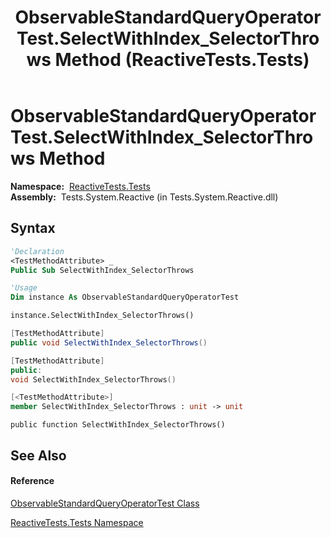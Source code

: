 ﻿---
title: ObservableStandardQueryOperatorTest.SelectWithIndex_SelectorThrows Method  (ReactiveTests.Tests)
TOCTitle: SelectWithIndex_SelectorThrows Method
ms:assetid: M:ReactiveTests.Tests.ObservableStandardQueryOperatorTest.SelectWithIndex_SelectorThrows
ms:mtpsurl: https://msdn.microsoft.com/en-us/library/reactivetests.tests.observablestandardqueryoperatortest.selectwithindex_selectorthrows(v=VS.103)
ms:contentKeyID: 36619272
ms.date: 06/28/2011
mtps_version: v=VS.103
f1_keywords:
- ReactiveTests.Tests.ObservableStandardQueryOperatorTest.SelectWithIndex_SelectorThrows
dev_langs:
- CSharp
- JScript
- VB
- FSharp
- c++
---

# ObservableStandardQueryOperatorTest.SelectWithIndex\_SelectorThrows Method

**Namespace:**  [ReactiveTests.Tests](hh289046\(v=vs.103\).md)  
**Assembly:**  Tests.System.Reactive (in Tests.System.Reactive.dll)

## Syntax

``` vb
'Declaration
<TestMethodAttribute> _
Public Sub SelectWithIndex_SelectorThrows
```

``` vb
'Usage
Dim instance As ObservableStandardQueryOperatorTest

instance.SelectWithIndex_SelectorThrows()
```

``` csharp
[TestMethodAttribute]
public void SelectWithIndex_SelectorThrows()
```

``` c++
[TestMethodAttribute]
public:
void SelectWithIndex_SelectorThrows()
```

``` fsharp
[<TestMethodAttribute>]
member SelectWithIndex_SelectorThrows : unit -> unit 
```

``` jscript
public function SelectWithIndex_SelectorThrows()
```

## See Also

#### Reference

[ObservableStandardQueryOperatorTest Class](hh288944\(v=vs.103\).md)

[ReactiveTests.Tests Namespace](hh289046\(v=vs.103\).md)

